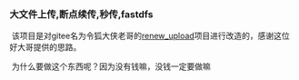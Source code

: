 ### 大文件上传,断点续传,秒传,fastdfs

​		该项目是对gitee名为令狐大侠老哥的[renew_upload](https://gitee.com/zwlan/renewFastdfs)项目进行改造的，感谢这位好大哥提供的思路。

​		为什么要做这个东西呢？因为没有钱嘛，没钱一定要做嘛

